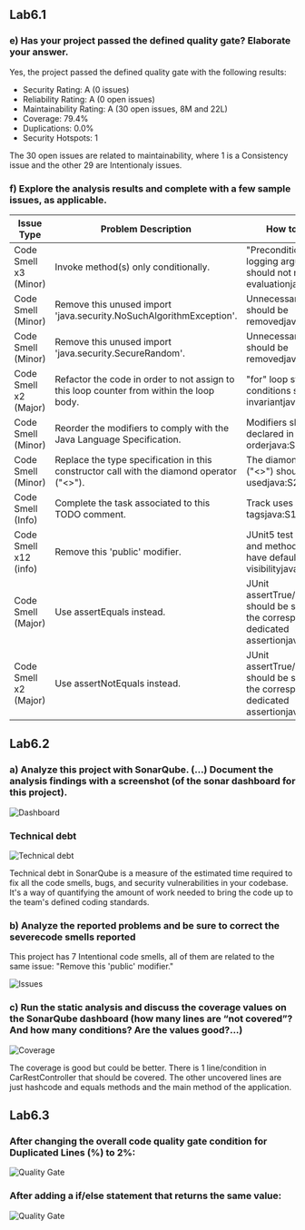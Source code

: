 ## Lab6.1

### e) Has your project passed the defined quality gate? Elaborate your answer.

Yes, the project passed the defined quality gate with the following results:
- Security Rating: A (0 issues)
- Reliability Rating: A (0 open issues)
- Maintainability Rating: A (30 open issues, 8M and 22L)
- Coverage: 79.4%
- Duplications: 0.0%
- Security Hotspots: 1

The 30 open issues are related to maintainability, where 1 is a Consistency issue and the other 29 are Intentionaly issues. 

### f) Explore the analysis results and complete with a few sample issues, as applicable.

| Issue Type            | Problem Description                                                                       | How to Solve                                                                                         |
| --------------------- | ----------------------------------------------------------------------------------------- | ---------------------------------------------------------------------------------------------------- |
| Code Smell x3 (Minor) | Invoke method(s) only conditionally.                                                      | "Preconditions" and logging arguments should not require evaluationjava:S2629                        |
| Code Smell (Minor)    | Remove this unused import 'java.security.NoSuchAlgorithmException'.                       | Unnecessary imports should be removedjava:S1128                                                      |
| Code Smell (Minor)    | Remove this unused import 'java.security.SecureRandom'.                                   | Unnecessary imports should be removedjava:S1128                                                      |
| Code Smell x2 (Major) | Refactor the code in order to not assign to this loop counter from within the loop body.  | "for" loop stop conditions should be invariantjava:S127                                              |
| Code Smell (Minor)    | Reorder the modifiers to comply with the Java Language Specification.                     | Modifiers should be declared in the correct orderjava:S1124                                          |
| Code Smell (Minor)    | Replace the type specification in this constructor call with the diamond operator ("<>"). | The diamond operator ("<>") should be usedjava:S2293                                                 |
| Code Smell (Info)     | Complete the task associated to this TODO comment.                                        | Track uses of "TODO" tagsjava:S1135                                                                  |
| Code Smell x12 (info) | Remove this 'public' modifier.                                                            | JUnit5 test classes and methods should have default package visibilityjava:S5786                     |
| Code Smell (Major)    | Use assertEquals instead.                                                                 | JUnit assertTrue/assertFalse should be simplified to the corresponding dedicated assertionjava:S5785 |
| Code Smell x2 (Major) | Use assertNotEquals instead.                                                              | JUnit assertTrue/assertFalse should be simplified to the corresponding dedicated assertionjava:S5785 |


## Lab6.2

### a) Analyze this project with SonarQube. (...) Document the analysis findings with a screenshot (of the sonar dashboard for this project).

![Dashboard](/static/lab6_2a_overview.png)

### Technical debt

![Technical debt](/static/lab6_2a_technical_debt.png)

Technical debt in SonarQube is a measure of the estimated time required to fix all the code smells, bugs, and security vulnerabilities in your codebase. It's a way of quantifying the amount of work needed to bring the code up to the team's defined coding standards.

### b) Analyze the reported problems and be sure to correct the severecode smells reported 

This project has 7 Intentional code smells, all of them are related to the same issue: "Remove this 'public' modifier."

![Issues](/static/lab6_2b_issues.png)

### c) Run the static analysis and discuss the coverage values on the SonarQube dashboard (how many lines are “not covered”? And how many conditions? Are the values good?...)

![Coverage](/static/lab6_2c_coverage.png)

The coverage is good but could be better. There is 1 line/condition in CarRestController that should be covered. The other uncovered lines are just hashcode and equals methods and the main method of the application.

## Lab6.3

### After changing the overall code quality gate condition for Duplicated Lines (%) to 2%:

![Quality Gate](/static/lab6_3_quality_gate_1.png)

### After adding a if/else statement that returns the same value:

![Quality Gate](/static/lab6_3_quality_gate_2.png)